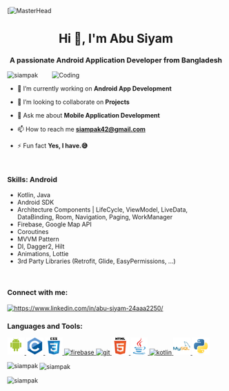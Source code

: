 [![MasterHead](https://4.bp.blogspot.com/-6vGvy4vCcvE/Xdcwnaf7XzI/AAAAAAAANZM/Io2mm8SXjmUVCo60byOn-XpLUpn54nizACLcBGAsYHQ/s1600/image1.gif)
<h1 align="center">Hi 👋, I'm Abu Siyam</h1>
<h3 align="center">A passionate Android Application Developer from Bangladesh</h3>
<img align="right" alt="Coding" width="400" src="https://i.pinimg.com/originals/fb/a7/c7/fba7c713a78dc212c5f53aab264d2166.gif">

<p align="left"> <img src="https://komarev.com/ghpvc/?username=siampak&label=Profile%20views&color=0e75b6&style=flat" alt="siampak" /> </p>

- 🔭 I’m currently working on **Android App Development**

- 👯 I’m looking to collaborate on **Projects**

- 💬 Ask me about **Mobile Application Development**

- 📫 How to reach me **siampak42@gmail.com**

- ⚡ Fun fact **Yes, I have.😅**

  <br>
  
<h3 align="left"> Skills: Android</h3>


- Kotlin, Java
- Android SDK
- Architecture Components | LifeCycle, ViewModel, LiveData, DataBinding, Room, Navigation, Paging, WorkManager
- Firebase, Google Map API
- Coroutines
- MVVM Pattern
- DI, Dagger2, Hilt
- Animations, Lottie
- 3rd Party Libraries (Retrofit, Glide, EasyPermissions, ...)

<br>

<h3 align="left">Connect with me:</h3>
<p align="left">
<a href="https://linkedin.com/in/https://www.linkedin.com/in/abu-siyam-24aaa2250/" target="blank"><img align="center" src="https://raw.githubusercontent.com/rahuldkjain/github-profile-readme-generator/master/src/images/icons/Social/linked-in-alt.svg" alt="https://www.linkedin.com/in/abu-siyam-24aaa2250/" height="30" width="40" /></a>
</p>

<h3 align="left">Languages and Tools:</h3>
<p align="left"> <a href="https://developer.android.com" target="_blank" rel="noreferrer"> <img src="https://raw.githubusercontent.com/devicons/devicon/master/icons/android/android-original-wordmark.svg" alt="android" width="40" height="40"/> </a> <a href="https://www.cprogramming.com/" target="_blank" rel="noreferrer"> <img src="https://raw.githubusercontent.com/devicons/devicon/master/icons/c/c-original.svg" alt="c" width="40" height="40"/> </a> <a href="https://www.w3schools.com/css/" target="_blank" rel="noreferrer"> <img src="https://raw.githubusercontent.com/devicons/devicon/master/icons/css3/css3-original-wordmark.svg" alt="css3" width="40" height="40"/> </a> <a href="https://firebase.google.com/" target="_blank" rel="noreferrer"> <img src="https://www.vectorlogo.zone/logos/firebase/firebase-icon.svg" alt="firebase" width="40" height="40"/> </a> <a href="https://git-scm.com/" target="_blank" rel="noreferrer"> <img src="https://www.vectorlogo.zone/logos/git-scm/git-scm-icon.svg" alt="git" width="40" height="40"/> </a> <a href="https://www.w3.org/html/" target="_blank" rel="noreferrer"> <img src="https://raw.githubusercontent.com/devicons/devicon/master/icons/html5/html5-original-wordmark.svg" alt="html5" width="40" height="40"/> </a> <a href="https://www.java.com" target="_blank" rel="noreferrer"> <img src="https://raw.githubusercontent.com/devicons/devicon/master/icons/java/java-original.svg" alt="java" width="40" height="40"/> </a> <a href="https://kotlinlang.org" target="_blank" rel="noreferrer"> <img src="https://www.vectorlogo.zone/logos/kotlinlang/kotlinlang-icon.svg" alt="kotlin" width="40" height="40"/> </a> <a href="https://www.mysql.com/" target="_blank" rel="noreferrer"> <img src="https://raw.githubusercontent.com/devicons/devicon/master/icons/mysql/mysql-original-wordmark.svg" alt="mysql" width="40" height="40"/> </a> <a href="https://www.python.org" target="_blank" rel="noreferrer"> <img src="https://raw.githubusercontent.com/devicons/devicon/master/icons/python/python-original.svg" alt="python" width="40" height="40"/> </a> </p>

<p><img align="left" src="https://github-readme-stats.vercel.app/api/top-langs?username=siampak&show_icons=true&locale=en&layout=compact" alt="siampak" /></p>

<p>&nbsp;<img align="center" src="https://github-readme-stats.vercel.app/api?username=siampak&show_icons=true&locale=en" alt="siampak" /></p>

<p><img align="center" src="https://github-readme-streak-stats.herokuapp.com/?user=siampak&" alt="siampak" /></p>
